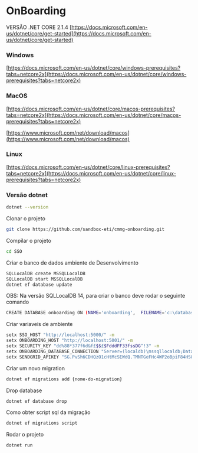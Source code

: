 # OnBoarding

VERSÃO .NET CORE 2.1.4
[https://docs.microsoft.com/en-us/dotnet/core/get-started](https://docs.microsoft.com/en-us/dotnet/core/get-started)

### Windows

[https://docs.microsoft.com/en-us/dotnet/core/windows-prerequisites?tabs=netcore2x](https://docs.microsoft.com/en-us/dotnet/core/windows-prerequisites?tabs=netcore2x)

### MacOS

[https://docs.microsoft.com/en-us/dotnet/core/macos-prerequisites?tabs=netcore2x](https://docs.microsoft.com/en-us/dotnet/core/macos-prerequisites?tabs=netcore2x)

[https://www.microsoft.com/net/download/macos](https://www.microsoft.com/net/download/macos)

### Linux

[https://docs.microsoft.com/en-us/dotnet/core/linux-prerequisites?tabs=netcore2x](https://docs.microsoft.com/en-us/dotnet/core/linux-prerequisites?tabs=netcore2x)


### Versão dotnet
```bash
dotnet --version
```

Clonar o projeto

```bash
git clone https://github.com/sandbox-eti/cmmg-onboarding.git
```

Compilar o projeto

```bash
cd SSO
```

Criar o banco de dados ambiente de Desenvolvimento
```bash
SQLLocalDB create MSSQLLocalDB 
SQLLocalDB start MSSQLLocalDB 
dotnet ef database update
```

OBS: Na versão SQLLocalDB 14, para criar o banco deve rodar o seguinte comando
```bash
CREATE DATABASE onboarding ON (NAME='onboarding',  FILENAME='c:\databases\onboarding.mdf')
```

Criar variaveis de ambiente
```bash
setx SSO_HOST "http://localhost:5000/" -m
setx ONBOARDING_HOST "http://localhost:5001/" -m
setx SECURITY_KEY "dd%88*377f6d&f£$$£$FdddFF33fssDG^!3" -m
setx ONBOARDING_DATABASE_CONNECTION "Server=(localdb)\mssqllocaldb;Database=onboarding;" -m
setx SENDGRID_APIKEY "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" -m
```

Criar um novo migration
```bash
dotnet ef migrations add {nome-do-migration}
```

Drop database
```bash
dotnet ef database drop
```

Como obter script sql da migração
```bash
dotnet ef migrations script
```

Rodar o projeto
```bash
dotnet run
```
